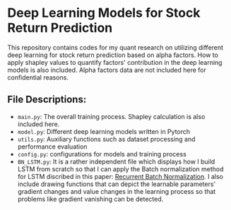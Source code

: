 # Deep Learning Models for Stock Return Prediction
This repository contains codes for my quant research on utilizing different deep learning for stock return prediction based on alpha factors. How to apply shapley values to quantify factors' contribution in the deep learning models is also included. Alpha factors data are not included here for confidential reasons.

## File Descriptions:
+ `main.py`: The overall training process. Shapley calculation is also included here.
+ `model.py`: Different deep learning models written in Pytorch
+ `utils.py`: Auxiliary functions such as dataset processing and performance evaluation
+ `config.py`: configurations for models and training process
+ `BN_LSTM.py`: It is a rather independent file which displays how I build LSTM from scratch so that I can apply the Batch normalization method for LSTM discribed in this paper: [Recurrent Batch Normalization](https://arxiv.org/pdf/1603.09025.pdf). I also include drawing functions that can depict the learnable parameters' gradient changes and value changes in the learning process so that problems like gradient vanishing can be detected.
